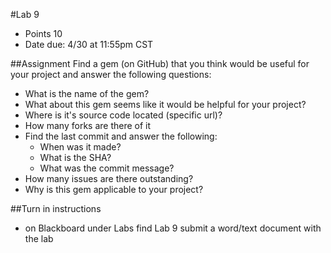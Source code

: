 #Lab 9
* Points 10
* Date due: 4/30 at 11:55pm CST

##Assignment
Find a gem (on GitHub) that you think would be useful for your project and answer the following questions:
* What is the name of the gem?
* What about this gem seems like it would be helpful for your project?
* Where is it's source code located (specific url)?
* How many forks are there of it
* Find the last commit and answer the following:
  * When was it made?
  * What is the SHA?
  * What was the commit message?
* How many issues are there outstanding?
* Why is this gem applicable to your project?

##Turn in instructions
* on Blackboard under Labs find Lab 9 submit a word/text document with the lab 
  

